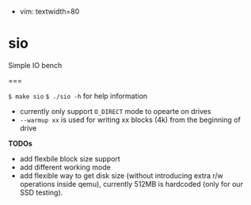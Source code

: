 - vim: textwidth=80

# sio
Simple IO bench

===

`$ make sio`
`$ ./sio -h` for help information


  * currently only support `O_DIRECT` mode to opearte on drives
  * `--warmup xx`  is used for writing xx blocks (4k) from the beginning of drive


**TODOs**

  * add flexbile block size support
  * add different working mode
  * add flexible way to get disk size (without introducing extra r/w operations 
          inside qemu), currently 512MB is hardcoded (only for our SSD testing).
